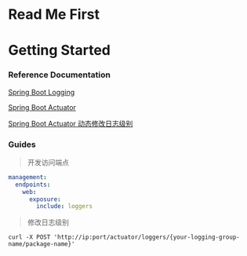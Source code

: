 # Read Me First

# Getting Started

### Reference Documentation
[Spring Boot Logging](https://docs.spring.io/spring-boot/docs/2.7.7/reference/html/features.html#features.logging)

[Spring Boot Actuator](https://docs.spring.io/spring-boot/docs/2.7.7/reference/html/actuator.html#actuator.endpoints)

[Spring Boot Actuator 动态修改日志级别](https://docs.spring.io/spring-boot/docs/2.7.7/reference/html/actuator.html#actuator.loggers)


### Guides
> 开发访问端点
```yaml
management:
  endpoints:
    web:
      exposure:
        include: loggers
```

> 修改日志级别
```shell
curl -X POST 'http://ip:port/actuator/loggers/{your-logging-group-name/package-name}'
```

